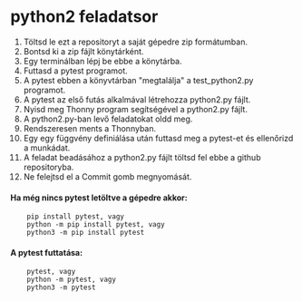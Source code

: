 # python2 feladatsor

1. Töltsd le ezt a repositoryt a saját gépedre zip formátumban.
2. Bontsd ki a zip fájlt könytárként.
3. Egy terminálban lépj be ebbe a könytárba.
4. Futtasd a pytest programot.
5. A pytest ebben a könyvtárban "megtalálja" a test_python2.py programot.
6. A pytest az első futás alkalmával létrehozza python2.py fájlt.
7. Nyisd meg Thonny program segítségével a python2.py fájlt.
8. A python2.py-ban levő feladatokat oldd meg.
9. Rendszeresen ments a Thonnyban.
10. Egy egy függvény definiálása után futtasd meg a pytest-et és ellenőrizd a munkádat.
12. A feladat beadásához a python2.py fájlt töltsd fel ebbe a github repositoryba.
13. Ne felejtsd el a Commit gomb megnyomását.

#### Ha még nincs pytest letöltve a gépedre akkor:
        pip install pytest, vagy
        python -m pip install pytest, vagy
        python3 -m pip install pytest

#### A pytest futtatása:
        pytest, vagy
        python -m pytest, vagy
        python3 -m pytest

